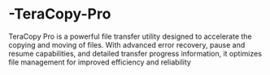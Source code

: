# -TeraCopy-Pro
TeraCopy Pro is a powerful file transfer utility designed to accelerate the copying and moving of files. With advanced error recovery, pause and resume capabilities, and detailed transfer progress information, it optimizes file management for improved efficiency and reliability
